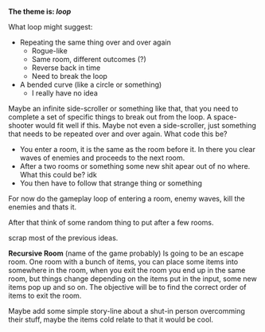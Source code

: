 __The theme is: _loop___

What loop might suggest:
- Repeating the same thing over and over again
  - Rogue-like
  - Same room, different outcomes (?)
  - Reverse back in time
  - Need to break the loop
- A bended curve (like a circle or something)
  - I really have no idea


Maybe an infinite side-scroller or something like that, that you need to complete a set of specific things to break out from the loop.
A space-shooter would fit well if this.
Maybe not even a side-scroller, just something that needs to be repeated over and over again.
What code this be?
- You enter a room, it is the same as the room before it. In there you clear waves of enemies and proceeds to the next room.
- After a two rooms or something some new shit apear out of no where. What this could be? idk
- You then have to follow that strange thing or something

For now do the gameplay loop of entering a room, enemy waves, kill the enemies and thats it.

After that think of some random thing to put after a few rooms.

scrap most of the previous ideas.

__Recursive Room__ (name of the game probably)
Is going to be an escape room.
One room with a bunch of items, you can place some items into somewhere in the room, when you exit the room you end up in the same room, but things change depending on the items put in the input, some new items pop up and so on. The objective will be to find the correct order of items to exit the room.

Maybe add some simple story-line about a shut-in person overcomming their stuff, maybe the items cold relate to that it would be cool.

